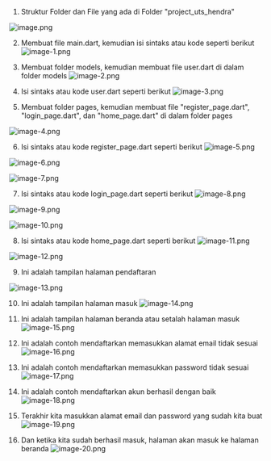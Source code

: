 1. Struktur Folder dan File yang ada di Folder "project_uts_hendra"

![image.png](image.png)

2. Membuat file main.dart, kemudian isi sintaks atau kode seperti berikut
![image-1.png](image-1.png)

3. Membuat folder models, kemudian membuat file user.dart di dalam folder models
![image-2.png](image-2.png)

4. Isi sintaks atau kode user.dart seperti berikut
![image-3.png](image-3.png)

5. Membuat folder pages, kemudian membuat file "register_page.dart", "login_page.dart", dan "home_page.dart" di dalam folder pages

![image-4.png](image-4.png)

6. Isi sintaks atau kode register_page.dart seperti berikut
![image-5.png](image-5.png)

![image-6.png](image-6.png)

![image-7.png](image-7.png)

7. Isi sintaks atau kode login_page.dart seperti berikut
![image-8.png](image-8.png)

![image-9.png](image-9.png)

![image-10.png](image-10.png)

8. Isi sintaks atau kode home_page.dart seperti berikut
![image-11.png](image-11.png)

![image-12.png](image-12.png)

9. Ini adalah tampilan halaman pendaftaran

![image-13.png](image-13.png)

10. Ini adalah tampilan halaman masuk
![image-14.png](image-14.png)

11. Ini adalah tampilan halaman beranda atau setalah halaman masuk
![image-15.png](image-15.png)

12. Ini adalah contoh mendaftarkan memasukkan alamat email tidak sesuai
![image-16.png](image-16.png)

13. Ini adalah contoh mendaftarkan memasukkan password tidak sesuai
![image-17.png](image-17.png)

14. Ini adalah contoh mendaftarkan akun berhasil dengan baik
![image-18.png](image-18.png)

15. Terakhir kita masukkan alamat email dan password yang sudah kita buat
![image-19.png](image-19.png)

16. Dan ketika kita sudah berhasil masuk, halaman akan masuk ke halaman beranda
![image-20.png](image-20.png)